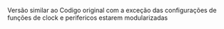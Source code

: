 Versão similar ao Codigo original com a exceção das configurações de funções de clock e perifericos estarem modularizadas
